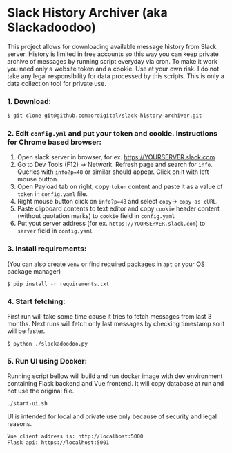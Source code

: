 # Slack History Archiver (aka Slackadoodoo)

This project allows for downloading available message history from Slack server. History is limited in free accounts so this way you can keep private archive of messages by running script everyday via cron. To make it work you need only a website token and a cookie. Use at your own risk. I do not take any legal responsibility for data processed by this scripts. This is only a data collection tool for private use.

### 1. Download:

```bash
$ git clone git@github.com:ordigital/slack-history-archiver.git
```

### 2. Edit `config.yml` and put your token and cookie. Instructions for Chrome based browser:

1. Open slack server in browser, for ex. https://YOURSERVER.slack.com
2. Go to Dev Tools (F12) → Network. Refresh page and search for `info`. Queries with `info?p=48` or similar should appear. Click on it with left mouse button.
3. Open Payload tab on right, copy `token` content and paste it as a value of `token` in `config.yaml` file.
4. Right mouse button click on `info?p=48` and select `copy`→ `copy as cURL`.
5. Paste clipboard contents to text editor and copy `cookie` header content (without quotation marks) to `cookie` field in `config.yaml`
6. Put yout server address (for ex. `https://YOURSERVER.slack.com`) to `server` field in `config.yaml`

### 3. Install requirements:

(You can also create `venv` or find required packages in `apt` or your OS package manager)

```
$ pip install -r requirements.txt
```

### 4. Start fetching:

First run will take some time cause it tries to fetch messages from last 3 months. Next runs will fetch only last messages by checking timestamp so it will be faster.

```
$ python ./slackadoodoo.py
```

### 5. Run UI using Docker:

Running script bellow will build and run docker image with dev environment containing Flask backend and Vue frontend. It will copy database at run and not use the original file. 

```
./start-ui.sh
```
UI is intended for local and private use only because of security and legal reasons.
```
Vue client address is: http://localhost:5000 
Flask api: https://localhost:5001
```



